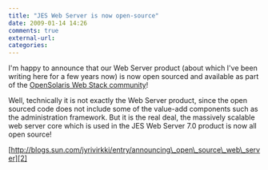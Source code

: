 ```yaml
---
title: "JES Web Server is now open-source"
date: 2009-01-14 14:26
comments: true
external-url:
categories:
---
```

I'm happy to announce that our Web Server product (about which I've been writing here for a few years now) is now open sourced and available as part of the [OpenSolaris Web Stack community][1]!

Well, technically it is not exactly the Web Server product, since the open sourced code does not include some of the value-add components such as the administration framework. But it is the real deal, the massively scalable web server core which is used in the JES Web Server 7.0 product is now all open source!

[http://blogs.sun.com/jyrivirkki/entry/announcing\_open\_source\_web\_server][2]

  [1]: http://opensolaris.org/os/project/webstack/
  [2]: http://blogs.sun.com/jyrivirkki/entry/announcing_open_source_web_server
